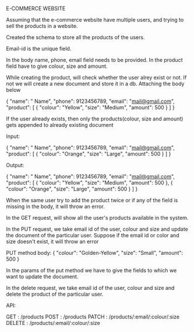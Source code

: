 E-COMMERCE WEBSITE

Assuming that the e-commerce website have multiple users, and trying to sell the products in a website.

Created the schema to store all the products of the users.

Email-id is the unique field. 

In the body name, phone, email field needs to be provided. In the product field have to give colour, size and amount.

While creating the product, will check whether the user alrey exist or not. If not we will create a new document and store it in a db. Attaching the body below

{
"name": " Name",
"phone": 9123456789,
"email": "mail@gmail.com",
"product": [
{
"colour": "Yellow",
"size": "Medium",
"amount": 500
}
]
}

If the user already exists, then only the products(colour, size and amount) gets appended to already existing document

Input:

{
"name": " Name",
"phone": 9123456789,
"email": "mail@gmail.com",
"product": [
{
"colour": "Orange",
"size": "Large",
"amount": 500
}
]
}

Output:

{
"name": " Name",
"phone": 9123456789,
"email": "mail@gmail.com",
"product": [
{
"colour": "Yellow",
"size": "Medium",
"amount": 500
},
{
"colour": "Orange",
"size": "Large",
"amount": 500
}
]
}

When the same user try to add the product twice or if any of the field is missing in the body, it will throw an error.

In the GET request, will show all the user's products available in the system.

In the PUT request, we take email id of the user, colour and size and update the document of the particular user.
Suppose if the email id or color and size doesn't exist, it will throw an error

PUT method body:
{
"colour": "Golden-Yellow",
"size": "Small",
"amount": 500
}

In the params of the put method we have to give the fields to which we want to update the document.

In the delete request,  we take email id of the user, colour and size and delete the product of the particular user.


API:

GET    : /products
POST   : /products
PATCH  : /products/:email/:colour/:size
DELETE : /products/:email/:colour/:size

